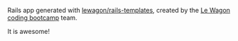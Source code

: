 Rails app generated with [lewagon/rails-templates](https://github.com/lewagon/rails-templates), created by the [Le Wagon coding bootcamp](https://www.lewagon.com) team.

It is awesome!
